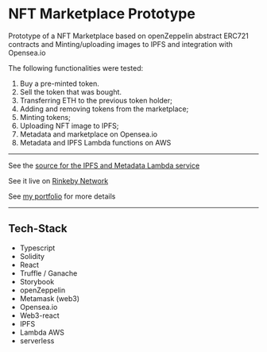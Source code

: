 # NFT Marketplace Prototype

Prototype of a NFT Marketplace based on openZeppelin abstract ERC721 contracts and Minting/uploading images to IPFS and integration with Opensea.io

The following functionalities were tested: 

1. Buy a pre-minted token.
2. Sell the token that was bought.
3. Transferring ETH to the previous token holder;
4. Adding and removing tokens from the marketplace;
5. Minting tokens;
6. Uploading NFT image to IPFS;
7. Metadata and marketplace on Opensea.io
8. Metadata and IPFS Lambda functions on AWS

<hr />

See the [source for the IPFS and Metadata Lambda service](https://github.com/silviopaganini/nft-market-service)

See it live on [Rinkeby Network](https://nft.s2paganini.com) 

See [my portfolio](https://s2paganini.com/case/ckm0zl44o0w1i0a54lryryi1d) for more details 

<hr />

## Tech-Stack

- Typescript
- Solidity
- React
- Truffle / Ganache
- Storybook
- openZeppelin
- Metamask (web3)
- Opensea.io
- Web3-react
- IPFS
- Lambda AWS
- serverless